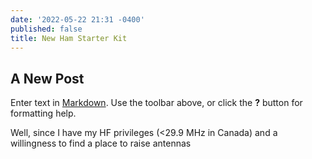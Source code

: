```yaml
---
date: '2022-05-22 21:31 -0400'
published: false
title: New Ham Starter Kit
---
```

## A New Post

Enter text in [Markdown](http://daringfireball.net/projects/markdown/). Use the toolbar above, or click the **?** button for formatting help.

Well, since I have my HF privileges (<29.9 MHz in Canada) and a willingness to find a place to raise antennas

